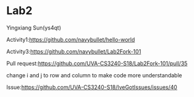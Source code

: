 # Lab2
Yingxiang Sun(ys4qt)

Activity1:https://github.com/navybullet/hello-world 

Activity3:https://github.com/navybullet/Lab2Fork-101

Pull request:https://github.com/UVA-CS3240-S18/Lab2Fork-101/pull/35

change i and j to row and column to make code more understandable

Issue:https://github.com/UVA-CS3240-S18/IveGotIssues/issues/40





